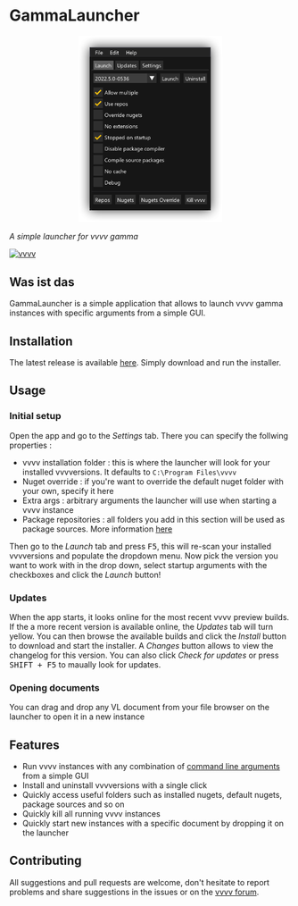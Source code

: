 # GammaLauncher

<p align="center">
<img src="capture.png" title="" alt="GitHub Logo" width="259">
</p>

_A simple launcher for vvvv gamma_

[![vvvv](https://img.shields.io/static/v1?label=MADE%20WITH&message=VVVV&color=191919&style=for-the-badge)](https://visualprogramming.net/)

## Was ist das

GammaLauncher is a simple application that allows to launch vvvv gamma instances with specific arguments from a simple GUI.

## Installation

The latest release is available [here](https://github.com/sebescudie/GammaLauncher/releases/latest). Simply download and run the installer.

## Usage

### Initial setup

Open the app and go to the _Settings_ tab. There you can specify the follwing properties :

- vvvv installation folder : this is where the launcher will look for your installed vvvversions. It defaults to `C:\Program Files\vvvv`
- Nuget override : if you're want to override the default nuget folder with your own, specify it here
- Extra args : arbitrary arguments the launcher will use when starting a vvvv instance
- Package repositories : all folders you add in this section will be used as package sources. More information [here](https://thegraybook.vvvv.org/reference/extending/contributing.html#source-package-repositories)

Then go to the _Launch_ tab and press <kbd>F5</kbd>, this will re-scan your installed vvvversions and populate the dropdown menu. Now pick the version you want to work with in the drop down, select startup arguments with the checkboxes and click the _Launch_ button!

### Updates

When the app starts, it looks online for the most recent vvvv preview builds. If the a more recent version is available online, the _Updates_ tab will turn yellow. You can then browse the available builds and click the _Install_ button to download and start the installer. A _Changes_ button allows to view the changelog for this version. You can also click _Check for updates_ or press <kbd>SHIFT + F5</kbd> to maually look for updates.

### Opening documents

You can drag and drop any VL document from your file browser on the launcher to open it in a new instance

## Features

- Run vvvv instances with any combination of [command line arguments](https://thegraybook.vvvv.org/reference/hde/commandline-arguments.html#commandline-arguments) from a simple GUI
- Install and uninstall vvvversions with a single click
- Quickly access useful folders such as installed nugets, default nugets, package sources and so on
- Quickly kill all running vvvv instances
- Quickly start new instances with a specific document by dropping it on the launcher

## Contributing

All suggestions and pull requests are welcome, don't hesitate to report problems and share suggestions in the issues or on the [vvvv forum](http://wwww.discourse.vvvv.org).